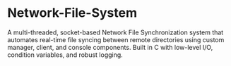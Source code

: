 # Network-File-System
A multi-threaded, socket-based Network File Synchronization system that automates real-time file syncing between remote directories using custom manager, client, and console components. Built in C with low-level I/O, condition variables, and robust logging.
